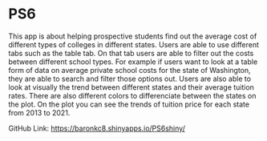 # PS6


  This app is about helping prospective students find out the average cost of different types of colleges in different states. Users are able to use different tabs such as the table tab. On that tab users are able to filter out the costs between different school types. For example if users want to look at a table form of data on average private school costs for the state of Washington, they are able to search and filter those options out. Users are also able to look at visually the trend between different states and their average tuition rates. There are also different colors to differenciate between the states on the plot. On the plot you can see the trends of tuition price for each state from 2013 to 2021.


GitHub Link: https://baronkc8.shinyapps.io/PS6shiny/



